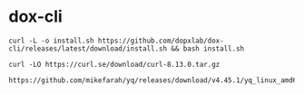 # dox-cli

    curl -L -o install.sh https://github.com/dopxlab/dox-cli/releases/latest/download/install.sh && bash install.sh

    curl -LO https://curl.se/download/curl-8.13.0.tar.gz

    https://github.com/mikefarah/yq/releases/download/v4.45.1/yq_linux_amd64.tar.gz
